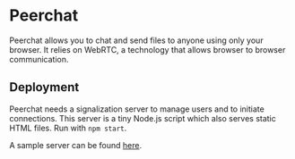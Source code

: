 # Peerchat
Peerchat allows you to chat and send files to anyone using only your browser. It relies on WebRTC, a technology that allows browser to browser communication.

## Deployment
Peerchat needs a signalization server to manage users and to initiate connections. This server is a tiny Node.js script which also serves static HTML files.
Run with ```npm start```.

A sample server can be found [here](http://peerchat.herokuapp.com).
